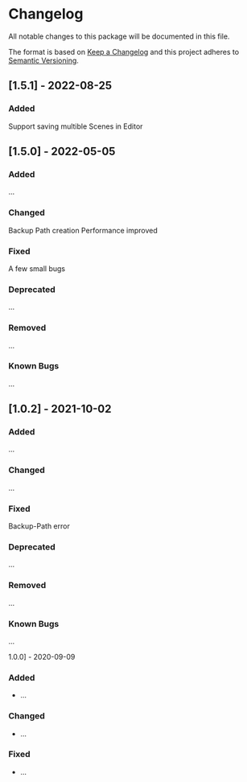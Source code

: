 # Changelog
All notable changes to this package will be documented in this file.

The format is based on [Keep a Changelog](http://keepachangelog.com/en/1.0.0/)
and this project adheres to [Semantic Versioning](http://semver.org/spec/v2.0.0.html).

## [1.5.1] - 2022-08-25

### Added
Support saving multible Scenes in Editor

## [1.5.0] - 2022-05-05

### Added
...

### Changed
Backup Path creation
Performance improved

### Fixed
A few small bugs

### Deprecated
...

### Removed
...

### Known Bugs
...

## [1.0.2] - 2021-10-02

### Added
...

### Changed
...

### Fixed
Backup-Path error

### Deprecated
...

### Removed
...

### Known Bugs
...

1.0.0] - 2020-09-09

### Added
- ...

### Changed
- ...

### Fixed
- ...